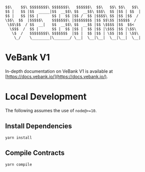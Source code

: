 ```
$$\    $$\ $$$$$$$$\ $$$$$$$\   $$$$$$\  $$\   $$\ $$\   $$\ 
$$ |   $$ |$$  _____|$$  __$$\ $$  __$$\ $$$\  $$ |$$ | $$  |
$$ |   $$ |$$ |      $$ |  $$ |$$ /  $$ |$$$$\ $$ |$$ |$$  / 
\$$\  $$  |$$$$$\    $$$$$$$\ |$$$$$$$$ |$$ $$\$$ |$$$$$  /  
 \$$\$$  / $$  __|   $$  __$$\ $$  __$$ |$$ \$$$$ |$$  $$<   
  \$$$  /  $$ |      $$ |  $$ |$$ |  $$ |$$ |\$$$ |$$ |\$$\  
   \$  /   $$$$$$$$\ $$$$$$$  |$$ |  $$ |$$ | \$$ |$$ | \$$\ 
    \_/    \________|\_______/ \__|  \__|\__|  \__|\__|  \__|
```

# VeBank V1

In-depth documentation on VeBank V1 is available at [https://docs.vebank.io/](https://docs.vebank.io/).


# Local Development

The following assumes the use of `node@>=10`.

## Install Dependencies

`yarn install`

## Compile Contracts

`yarn compile`